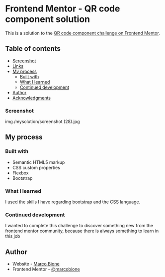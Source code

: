 # Frontend Mentor - QR code component solution

This is a solution to the [QR code component challenge on Frontend Mentor](https://www.frontendmentor.io/challenges/qr-code-component-iux_sIO_H). 

## Table of contents

- [Screenshot](#screenshot)
- [Links](#links)
- [My process](#my-process)
  - [Built with](#built-with)
  - [What I learned](#what-i-learned)
  - [Continued development](#continued-development)
- [Author](#author)
- [Acknowledgments](#acknowledgments)

### Screenshot

img./mysolution/screenshot (28).jpg

## My process

### Built with

- Semantic HTML5 markup
- CSS custom properties
- Flexbox
- Bootstrap

### What I learned

I used the skills I have regarding bootstrap and the CSS language.

### Continued development

I wanted to complete this challenge to discover something new from the frontend mentor community, because there is always something to learn in this job

## Author

- Website - [Marco Bione](https://github.com/MarcoBione)
- Frontend Mentor - [@marcobione](https://www.frontendmentor.io/profile/marcobione)
